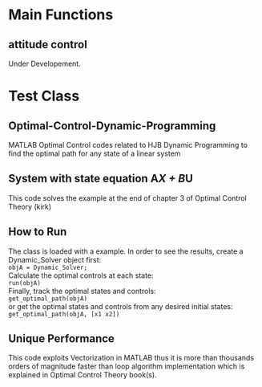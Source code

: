# Main Functions
## attitude control
Under Developement.

# Test Class
## Optimal-Control-Dynamic-Programming
MATLAB Optimal Control codes related to HJB Dynamic Programming to find the optimal path for any state of a linear system

## System with state equation A*X + B*U
This code solves the example at the end of chapter 3 of Optimal Control Theory (kirk)

## How to Run
The class is loaded with a example. In order to see the results, create a Dynamic_Solver object first:  
`objA = Dynamic_Solver;`  
Calculate the optimal controls at each state:  
`run(objA)`  
Finally, track the optimal states and controls:  
`get_optimal_path(objA)`  
or get the optimal states and controls from any desired initial states:  
`get_optimal_path(objA, [x1 x2])`

## Unique Performance
This code exploits Vectorization in MATLAB thus it is more than thousands orders of magnitude faster than loop algorithm implementation which is explained in Optimal Control Theory book(s).
